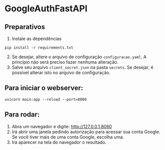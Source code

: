 # GoogleAuthFastAPI

## Preparativos
1. Instale as dependências
```
pip install -r requirements.txt
```
2. Se desejar, altere o arquivo de configuração `configuracao.yaml`. A princípio não será preciso fazer nenhuma alteração.
3. Salve seu arquivo `client_secret.json` na pasta `secrets`. Se desejar, é possível alterar isto no arquivo de configuração.

## Para iniciar o webserver:
```
uvicorn main:app --reload --port=8080
```

## Para rodar:
1. Abra um navegador e digite: http://127.0.0.1:8080
2. Irá abrir uma janela pedindo autorização para acessar sua conta Google. Se você tiver mais de uma conta Google, escolha uma.
3. Irá aparecer na tela do navegador o resultado.
